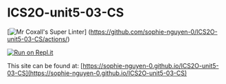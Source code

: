# ICS2O-unit5-03-CS

[![Mr Coxall's Super Linter](https://github.com/sophie-nguyen-0/ICS2O-unit5-03-CS/workflows/Mr%20Coxall's%20Super%20Linter/badge.svg)]
(https://github.com/sophie-nguyen-0/ICS2O-unit5-03-CS/actions/)

[![Run on Repl.it](https://repl.it/badge/github/sophie-nguyen-0/ICS2O-unit5-03-CS)](https://repl.it/github/sophie-nguyen-0/ICS2O-unit5-03-CS)

This site can be found at: [https://sophie-nguyen-0.github.io/ICS2O-unit5-03-CS](https://sophie-nguyen-0.github.io/ICS2O-unit5-03-CS)
